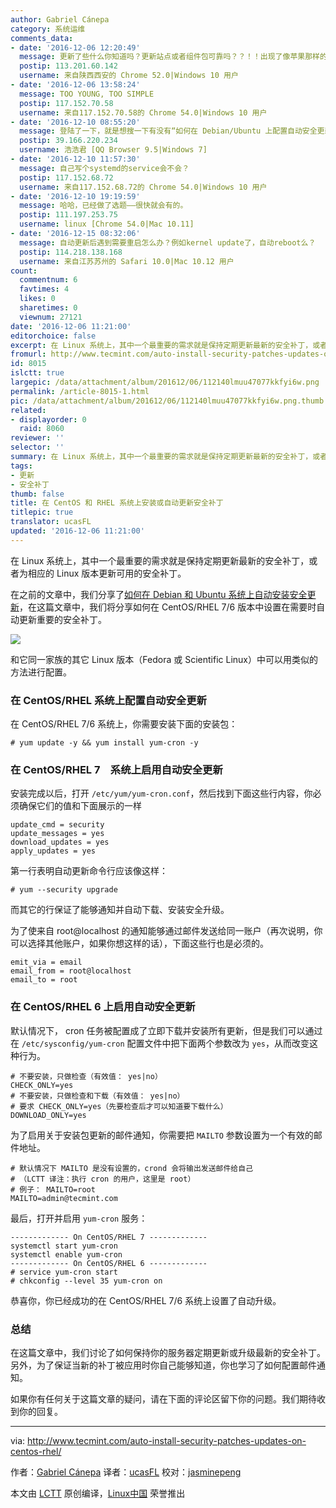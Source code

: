 ```yaml
---
author: Gabriel Cánepa
category: 系统运维
comments_data:
- date: '2016-12-06 12:20:49'
  message: 更新了些什么你知道吗？更新站点或者组件包可靠吗？？！！出现了像苹果那样的TOOLKIT事件由谁来进行负责？？！！
  postip: 113.201.60.142
  username: 来自陕西西安的 Chrome 52.0|Windows 10 用户
- date: '2016-12-06 13:58:24'
  message: TOO YOUNG, TOO SIMPLE
  postip: 117.152.70.58
  username: 来自117.152.70.58的 Chrome 54.0|Windows 10 用户
- date: '2016-12-10 08:55:20'
  message: 登陆了一下，就是想搜一下有没有“如何在 Debian/Ubuntu 上配置自动安全更新”的翻译，然而没有-。-
  postip: 39.166.220.234
  username: 浩浩君 [QQ Browser 9.5|Windows 7]
- date: '2016-12-10 11:57:30'
  message: 自己写个systemd的service会不会？
  postip: 117.152.68.72
  username: 来自117.152.68.72的 Chrome 54.0|Windows 10 用户
- date: '2016-12-10 19:19:59'
  message: 哈哈，已经做了选题——很快就会有的。
  postip: 111.197.253.75
  username: linux [Chrome 54.0|Mac 10.11]
- date: '2016-12-15 08:32:06'
  message: 自动更新后遇到需要重启怎么办？例如kernel update了，自动reboot么？
  postip: 114.218.138.168
  username: 来自江苏苏州的 Safari 10.0|Mac 10.12 用户
count:
  commentnum: 6
  favtimes: 4
  likes: 0
  sharetimes: 0
  viewnum: 27121
date: '2016-12-06 11:21:00'
editorchoice: false
excerpt: 在 Linux 系统上，其中一个最重要的需求就是保持定期更新最新的安全补丁，或者为相应的 Linux 版本更新可用的安全补丁。
fromurl: http://www.tecmint.com/auto-install-security-patches-updates-on-centos-rhel/
id: 8015
islctt: true
largepic: /data/attachment/album/201612/06/112140lmuu47077kkfyi6w.png
permalink: /article-8015-1.html
pic: /data/attachment/album/201612/06/112140lmuu47077kkfyi6w.png.thumb.jpg
related:
- displayorder: 0
  raid: 8060
reviewer: ''
selector: ''
summary: 在 Linux 系统上，其中一个最重要的需求就是保持定期更新最新的安全补丁，或者为相应的 Linux 版本更新可用的安全补丁。
tags:
- 更新
- 安全补丁
thumb: false
title: 在 CentOS 和 RHEL 系统上安装或自动更新安全补丁
titlepic: true
translator: ucasFL
updated: '2016-12-06 11:21:00'
---
```


在 Linux 系统上，其中一个最重要的需求就是保持定期更新最新的安全补丁，或者为相应的 Linux 版本更新可用的安全补丁。


在之前的文章中，我们分享了[如何在 Debian 和 Ubuntu 系统上自动安装安全更新](/article-8060-1.html)，在这篇文章中，我们将分享如何在 CentOS/RHEL 7/6 版本中设置在需要时自动更新重要的安全补丁。


![](/data/attachment/album/201612/06/112140lmuu47077kkfyi6w.png)


和它同一家族的其它 Linux 版本（Fedora 或 Scientific Linux）中可以用类似的方法进行配置。


### 在 CentOS/RHEL 系统上配置自动安全更新


在 CentOS/RHEL 7/6 系统上，你需要安装下面的安装包：



```
# yum update -y && yum install yum-cron -y

```

### 在 CentOS/RHEL 7　系统上启用自动安全更新


安装完成以后，打开 `/etc/yum/yum-cron.conf`，然后找到下面这些行内容，你必须确保它们的值和下面展示的一样



```
update_cmd = security
update_messages = yes
download_updates = yes
apply_updates = yes

```

第一行表明自动更新命令行应该像这样：



```
# yum --security upgrade

```

而其它的行保证了能够通知并自动下载、安装安全升级。


为了使来自 root@localhost 的通知能够通过邮件发送给同一账户（再次说明，你可以选择其他账户，如果你想这样的话），下面这些行也是必须的。



```
emit_via = email
email_from = root@localhost
email_to = root

```

### 在 CentOS/RHEL 6 上启用自动安全更新


默认情况下， cron 任务被配置成了立即下载并安装所有更新，但是我们可以通过在 `/etc/sysconfig/yum-cron` 配置文件中把下面两个参数改为 `yes`，从而改变这种行为。



```
# 不要安装，只做检查（有效值： yes|no）
CHECK_ONLY=yes
# 不要安装，只做检查和下载（有效值： yes|no）
# 要求 CHECK_ONLY=yes（先要检查后才可以知道要下载什么）
DOWNLOAD_ONLY=yes

```

为了启用关于安装包更新的邮件通知，你需要把 `MAILTO` 参数设置为一个有效的邮件地址。



```
# 默认情况下 MAILTO 是没有设置的，crond 会将输出发送邮件给自己  
# （LCTT 译注：执行 cron 的用户，这里是 root）
# 例子： MAILTO=root
MAILTO=admin@tecmint.com

```

最后，打开并启用 `yum-cron` 服务：



```
------------- On CentOS/RHEL 7 ------------- 
systemctl start yum-cron
systemctl enable yum-cron
------------- On CentOS/RHEL 6 -------------  
# service yum-cron start
# chkconfig --level 35 yum-cron on

```

恭喜你，你已经成功的在 CentOS/RHEL 7/6 系统上设置了自动升级。


### 总结


在这篇文章中，我们讨论了如何保持你的服务器定期更新或升级最新的安全补丁。另外，为了保证当新的补丁被应用时你自己能够知道，你也学习了如何配置邮件通知。


如果你有任何关于这篇文章的疑问，请在下面的评论区留下你的问题。我们期待收到你的回复。




---


via: <http://www.tecmint.com/auto-install-security-patches-updates-on-centos-rhel/>


作者：[Gabriel Cánepa](http://www.tecmint.com/author/gacanepa/) 译者：[ucasFL](https://github.com/ucasFL) 校对：[jasminepeng](https://github.com/jasminepeng)


本文由 [LCTT](https://github.com/LCTT/TranslateProject) 原创编译，[Linux中国](https://linux.cn/) 荣誉推出